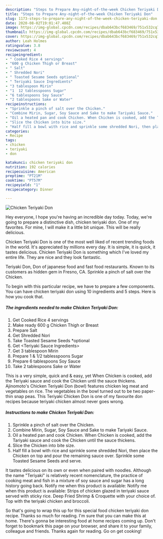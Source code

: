 ```yaml
---
description: "Steps to Prepare Any-night-of-the-week Chicken Teriyaki Don"
title: "Steps to Prepare Any-night-of-the-week Chicken Teriyaki Don"
slug: 1173-steps-to-prepare-any-night-of-the-week-chicken-teriyaki-don
date: 2020-08-02T19:01:47.408Z
image: https://img-global.cpcdn.com/recipes/dbab643bcf683469/751x532cq70/chicken-teriyaki-don-recipe-main-photo.jpg
thumbnail: https://img-global.cpcdn.com/recipes/dbab643bcf683469/751x532cq70/chicken-teriyaki-don-recipe-main-photo.jpg
cover: https://img-global.cpcdn.com/recipes/dbab643bcf683469/751x532cq70/chicken-teriyaki-don-recipe-main-photo.jpg
author: Leah Holmes
ratingvalue: 3.8
reviewcount: 4
recipeingredient:
- " Cooked Rice 4 servings"
- "600 g Chicken Thigh or Breast"
- " Salt"
- " Shredded Nori"
- " Toasted Sesame Seeds optional"
- " Teriyaki Sauce Ingredients"
- "3 tablespoon Mirin"
- "1  12 tablesspoons Sugar"
- "6 tablespoons Soy Sauce"
- "2 tablespoons Sake or Water"
recipeinstructions:
- "Sprinkle a pinch of salt over the Chicken."
- "Combine Mirin, Sugar, Soy Sauce and Sake to make Tariyaki Sauce."
- "Oil a heated pan and cook Chicken. When Chicken is cooked, add the Tariyaki sauce and cook the Chicken until the sauce thickens."
- "Slice the Chicken into bite size."
- "Half fill a bowl with rice and sprinkle some shredded Nori, then place the Chicken on top and pour the remaining sauce over. Sprinkle some Toasted Sesame Seeds and serve."
categories:
- Recipe
tags:
- chicken
- teriyaki
- don

katakunci: chicken teriyaki don 
nutrition: 192 calories
recipecuisine: American
preptime: "PT21M"
cooktime: "PT57M"
recipeyield: "1"
recipecategory: Dinner

---
```



![Chicken Teriyaki Don](https://img-global.cpcdn.com/recipes/dbab643bcf683469/751x532cq70/chicken-teriyaki-don-recipe-main-photo.jpg)

Hey everyone, I hope you're having an incredible day today. Today, we're going to prepare a distinctive dish, chicken teriyaki don. One of my favorites. For mine, I will make it a little bit unique. This will be really delicious.

Chicken Teriyaki Don is one of the most well liked of recent trending foods in the world. It's appreciated by millions every day. It is simple, it is quick, it tastes delicious. Chicken Teriyaki Don is something which I've loved my entire life. They are nice and they look fantastic.

Teriyaki Don, Don of japanese food and fast food restaurants. Known to its customers as hidden gem in Fresno, CA. Sprinkle a pinch of salt over the Chicken.


To begin with this particular recipe, we have to prepare a few components. You can have chicken teriyaki don using 10 ingredients and 5 steps. Here is how you cook that.

<!--inarticleads1-->

##### The ingredients needed to make Chicken Teriyaki Don:

1. Get  Cooked Rice 4 servings
1. Make ready 600 g Chicken Thigh or Breast
1. Prepare  Salt
1. Get  Shredded Nori
1. Take  Toasted Sesame Seeds *optional
1. Get  &lt;Teriyaki Sauce Ingredients&gt;
1. Get 3 tablespoon Mirin
1. Prepare 1 &amp; 1/2 tablesspoons Sugar
1. Prepare 6 tablespoons Soy Sauce
1. Take 2 tablespoons Sake or Water


This is a very simple, quick and &amp; easy, yet When Chicken is cooked, add the Teriyaki sauce and cook the Chicken until the sauce thickens. Ajinomoto&#39;s Chicken Teriyaki Don (bowl) features chicken leg meat and vegetables on rice. The vegetables in the bowl turned out to be two paper-thin snap peas. This Teriyaki Chicken Don is one of my favourite don recipes because teriyaki chicken almost never goes wrong. 

<!--inarticleads2-->

##### Instructions to make Chicken Teriyaki Don:

1. Sprinkle a pinch of salt over the Chicken.
1. Combine Mirin, Sugar, Soy Sauce and Sake to make Tariyaki Sauce.
1. Oil a heated pan and cook Chicken. When Chicken is cooked, add the Tariyaki sauce and cook the Chicken until the sauce thickens.
1. Slice the Chicken into bite size.
1. Half fill a bowl with rice and sprinkle some shredded Nori, then place the Chicken on top and pour the remaining sauce over. Sprinkle some Toasted Sesame Seeds and serve.


It tastes delicious on its own or even when paired with noodles. Although the name &#34;Teriyaki&#34; is relatively recent nomenclature, the practice of cooking meat and fish in a mixture of soy sauce and sugar has a long history going back. Notify me when this product is available: Notify me when this product is available: Strips of chicken glazed in teriyaki sauce served with sticky rice. Deep Fried Shrimp &amp; Croquette with your choice of. Top with the teriyaki chicken and broccoli. 

So that's going to wrap this up for this special food chicken teriyaki don recipe. Thanks so much for reading. I'm sure that you can make this at home. There's gonna be interesting food at home recipes coming up. Don't forget to bookmark this page on your browser, and share it to your family, colleague and friends. Thanks again for reading. Go on get cooking!
